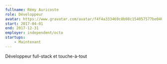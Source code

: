 ```yaml
---
fullname: Rémy Auricoste
role: Développeur
avatar: https://www.gravatar.com/avatar/f4f4a333469c8b98c154057577be040a?s=512
start: 2017-04-01
end: 2017-12-31
employer: independent/octo
startups:
    - Maintenant
---
```


Développeur full-stack et touche-à-tout
